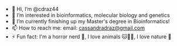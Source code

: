 - 👋 Hi, I’m @cdraz44
- 👀 I’m interested in bioinformatics, molecular biology and genetics
- 🌱 I’m currently finishing up my Master's degree in Bioinformatics!
- 📫 How to reach me: email: cassandradraz@gmail.com
- ⚡ Fun fact: I'm a horror nerd 👻, I love animals 🐱🐙🦉, I love nature 🍁

<!---
cdraz44/cdraz44 is a ✨ special ✨ repository because its `README.md` (this file) appears on your GitHub profile.
You can click the Preview link to take a look at your changes.
--->
